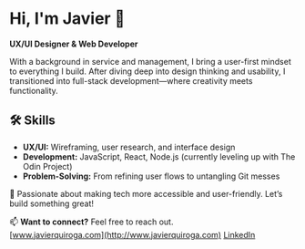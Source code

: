 # Hi, I'm Javier 👋  

**UX/UI Designer & Web Developer**  

With a background in service and management, I bring a user-first mindset to everything I build. After diving deep into design thinking and usability, I transitioned into full-stack development—where creativity meets functionality.  

## 🛠 Skills  
- **UX/UI:** Wireframing, user research, and interface design  
- **Development:** JavaScript, React, Node.js (currently leveling up with The Odin Project)  
- **Problem-Solving:** From refining user flows to untangling Git messes  

🚀 Passionate about making tech more accessible and user-friendly. Let’s build something great!  

📫 **Want to connect?** Feel free to reach out.  
[www.javierquiroga.com](http://www.javierquiroga.com)
[LinkedIn](https://www.linkedin.com/in/javier-quiroga/)
